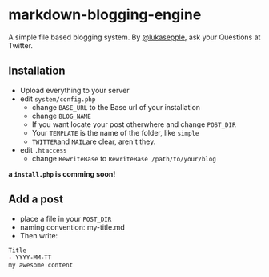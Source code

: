# markdown-blogging-engine
A simple file based blogging system. By [@lukasepple](http://twitter.com/lukasepple), ask your Questions at Twitter.
## Installation
* Upload everything to your server
* edit `system/config.php`
	* change `BASE_URL` to the Base url of your installation
	* change `BLOG_NAME`
	* If you want locate your post otherwhere and change `POST_DIR`
	* Your `TEMPLATE` is the name of the folder, like `simple`
	* `TWITTER`and `MAIL`are clear, aren't they.
* edit `.htaccess`
	* change `RewriteBase` to `RewriteBase /path/to/your/blog`

__a `install.php` is comming soon!__
## Add a post
* place a file in your `POST_DIR`
* naming convention: my-title.md
* Then write:    

```markdown
Title
- YYYY-MM-TT
my awesome content
```
